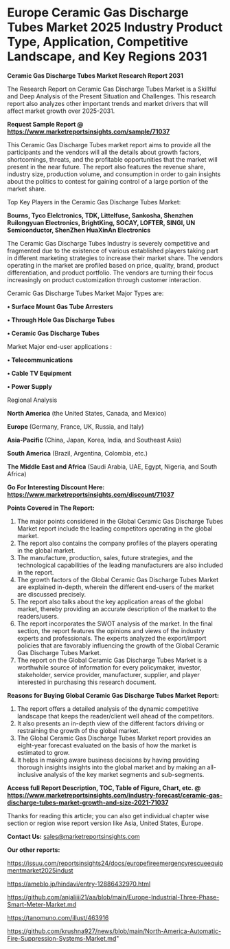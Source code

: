 # Europe Ceramic Gas Discharge Tubes Market 2025 Industry Product Type, Application, Competitive Landscape, and Key Regions 2031

<strong>Ceramic Gas Discharge Tubes Market Research Report 2031</strong>

The Research Report on Ceramic Gas Discharge Tubes Market is a Skillful and Deep Analysis of the Present Situation and Challenges. This research report also analyzes other important trends and market drivers that will affect market growth over 2025-2031.

<strong>Request Sample Report @ <a href=https://www.marketreportsinsights.com/sample/71037>https://www.marketreportsinsights.com/sample/71037</a></strong>

This Ceramic Gas Discharge Tubes market report aims to provide all the participants and the vendors will all the details about growth factors, shortcomings, threats, and the profitable opportunities that the market will present in the near future. The report also features the revenue share, industry size, production volume, and consumption in order to gain insights about the politics to contest for gaining control of a large portion of the market share.

Top Key Players in the Ceramic Gas Discharge Tubes Market:

<strong>Bourns, Tyco Elelctronics, TDK, Littelfuse, Sankosha, Shenzhen Ruilongyuan Electronics, BrightKing, SOCAY, LOFTER, SINGI, UN Semiconductor, ShenZhen HuaXinAn Electronics</strong>

The Ceramic Gas Discharge Tubes Industry is severely competitive and fragmented due to the existence of various established players taking part in different marketing strategies to increase their market share. The vendors operating in the market are profiled based on price, quality, brand, product differentiation, and product portfolio. The vendors are turning their focus increasingly on product customization through customer interaction.

Ceramic Gas Discharge Tubes Market Major Types are:

<strong>• Surface Mount Gas Tube Arresters

• Through Hole Gas Discharge Tubes

• Ceramic Gas Discharge Tubes</strong>

Market Major end-user applications :

<strong>• Telecommunications

• Cable TV Equipment

• Power Supply</strong>

Regional Analysis

</u><strong><b>North America</b></strong> (the United States, Canada, and Mexico)

<strong><b>Europe </b></strong>(Germany, France, UK, Russia, and Italy)

<strong><b>Asia-Pacific</b></strong> (China, Japan, Korea, India, and Southeast Asia)

<strong><b>South America</b></strong> (Brazil, Argentina, Colombia, etc.)

<strong><b>The Middle East and Africa</b></strong> (Saudi Arabia, UAE, Egypt, Nigeria, and South Africa)

<strong>Go For Interesting Discount Here: <a href=https://www.marketreportsinsights.com/discount/71037>https://www.marketreportsinsights.com/discount/71037</a></strong>

<strong>Points Covered in The Report:</strong>
<ol>
  <li>The major points considered in the Global Ceramic Gas Discharge Tubes Market report include the leading competitors operating in the global market.</li>
  <li>The report also contains the company profiles of the players operating in the global market.</li>
  <li>The manufacture, production, sales, future strategies, and the technological capabilities of the leading manufacturers are also included in the report.</li>
  <li>The growth factors of the Global Ceramic Gas Discharge Tubes Market are explained in-depth, wherein the different end-users of the market are discussed precisely.</li>
  <li>The report also talks about the key application areas of the global market, thereby providing an accurate description of the market to the readers/users.</li>
  <li>The report incorporates the SWOT analysis of the market. In the final section, the report features the opinions and views of the industry experts and professionals. The experts analyzed the export/import policies that are favorably influencing the growth of the Global Ceramic Gas Discharge Tubes Market.</li>
  <li>The report on the Global Ceramic Gas Discharge Tubes Market is a worthwhile source of information for every policymaker, investor, stakeholder, service provider, manufacturer, supplier, and player interested in purchasing this research document.</li>
</ol>
<strong>Reasons for Buying Global Ceramic Gas Discharge Tubes Market Report:</strong>

<ol>
  <li>The report offers a detailed analysis of the dynamic competitive landscape that keeps the reader/client well ahead of the competitors.</li>
  <li>It also presents an in-depth view of the different factors driving or restraining the growth of the global market.</li>
  <li>The Global Ceramic Gas Discharge Tubes Market report provides an eight-year forecast evaluated on the basis of how the market is estimated to grow.</li>
  <li>It helps in making aware business decisions by having providing thorough insights insights into the global market and by making an all-inclusive analysis of the key market segments and sub-segments.</li>
</ol>
<strong>Access full Report Description, TOC, Table of Figure, Chart, etc. @ <a href=https://www.marketreportsinsights.com/industry-forecast/ceramic-gas-discharge-tubes-market-growth-and-size-2021-71037>https://www.marketreportsinsights.com/industry-forecast/ceramic-gas-discharge-tubes-market-growth-and-size-2021-71037</a></strong>


Thanks for reading this article; you can also get individual chapter wise section or region wise report version like Asia, United States, Europe.

<strong>Contact Us:</strong>
sales@marketreportsinsights.com

<strong>Our other reports:</strong>

<a href=https://issuu.com/reportsinsights24/docs/europefireemergencyrescueequipmentmarket2025indust>https://issuu.com/reportsinsights24/docs/europefireemergencyrescueequipmentmarket2025indust</a>

<a href=https://ameblo.jp/hindavi/entry-12886432970.html>https://ameblo.jp/hindavi/entry-12886432970.html</a>

<a href=https://github.com/anjaliiii21/aa/blob/main/Europe-Industrial-Three-Phase-Smart-Meter-Market.md>https://github.com/anjaliiii21/aa/blob/main/Europe-Industrial-Three-Phase-Smart-Meter-Market.md</a>

<a href=https://tanomuno.com/illust/463916>https://tanomuno.com/illust/463916</a>

<a href=https://github.com/krushna927/news/blob/main/North-America-Automatic-Fire-Suppression-Systems-Market.md>https://github.com/krushna927/news/blob/main/North-America-Automatic-Fire-Suppression-Systems-Market.md</a>"
